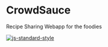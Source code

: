 # CrowdSauce
Recipe Sharing Webapp for the foodies

[![js-standard-style](https://img.shields.io/badge/code%20style-standard-brightgreen.svg)](http://standardjs.com/)
